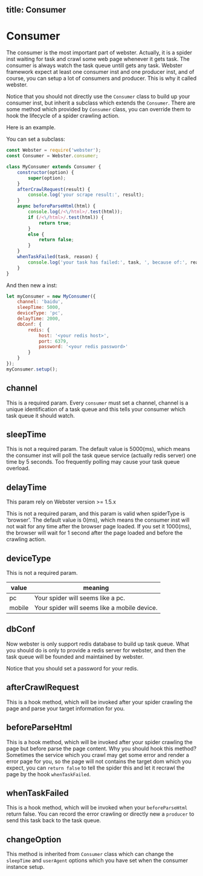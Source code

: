 title: Consumer
---

# Consumer

The consumer is the most important part of webster. Actually, it is a spider inst waiting for task and crawl some web page whenever it gets task. The consumer is always watch the task queue untill gets any task. Webster framework expect at least one consumer inst and one producer inst, and of course, you can setup a lot of consumers and producer. This is why it called webster.

Notice that you should not directly use the `Consumer` class to build up your consumer inst, but inherit a subclass which extends the `Consumer`. There are some method which provided by `Consumer` class, you can override them to hook the lifecycle of a spider crawling action.

Here is an example.

You can set a subclass:
```javascript
const Webster = require('webster');
const Consumer = Webster.consumer;

class MyConsumer extends Consumer {
    constructor(option) {
        super(option);
    }
    afterCrawlRequest(result) {
        console.log('your scrape result:', result);
    }
    async beforeParseHtml(html) {
        console.log(/<\/html>/.test(html));
        if (/<\/html>/.test(html)) {
            return true;
        }
        else {
            return false;
        }
    }
    whenTaskFailed(task, reason) {
        console.log('your task has failed:', task, ', because of:', reason);
    }
}
```

And then new a inst:
``` javascript
let myConsumer = new MyConsumer({
    channel: 'baidu',
    sleepTime: 5000,
    deviceType: 'pc',
    delayTime: 2000,
    dbConf: {
        redis: {
            host: '<your redis host>',
            port: 6379,
            password: '<your redis password>'
        }
    }
});
myConsumer.setup();
```

## channel

This is a required param. Every `consumer` must set a channel, channel is a unique identification of a task queue and this tells your consumer which task queue it should watch.

## sleepTime

This is not a required param. The default value is 5000(ms), which means the consumer inst will poll the task queue service (actually redis server) one time by 5 seconds. Too frequently polling may cause your task queue overload.

## delayTime

This param rely on Webster version >= 1.5.x

This is not a required param, and this param is valid when spiderType is 'browser'. The default value is 0(ms), which means the consumer inst will not wait for any time after the browser page loaded. If you set it 1000(ms), the browser will wait for 1 second after the page loaded and before the crawling action.

## deviceType
This is not a required param.

value | meaning
---- | ---
pc | Your spider will seems like a pc.
mobile | Your spider will seems like a mobile device.

## dbConf

Now webster is only support redis database to build up task queue. What you should do is only to provide a redis server for webster, and then the task queue will be founded and maintained by webster.

Notice that you should set a password for your redis.

## afterCrawlRequest

This is a hook method, which will be invoked after your spider crawling the page and parse your target information for you.

## beforeParseHtml

This is a hook method, which will be invoked after your spider crawling the page but before parse the page content. Why you should hook this method? Sometimes the service which you crawl may get some error and render a error page for you, so the page will not contains the target dom which you expect, you can `return false` to tell the spider this and let it recrawl the page by the hook `whenTaskFailed`.

## whenTaskFailed

This is a hook method, which will be invoked when your `beforeParseHtml` return false. You can record the error crawling or directly new a `producer` to send this task back to the task queue.

## changeOption
This method is inherited from `Consumer` class which can change the `sleepTime` and `userAgent` options which you have set when the consumer instance setup.